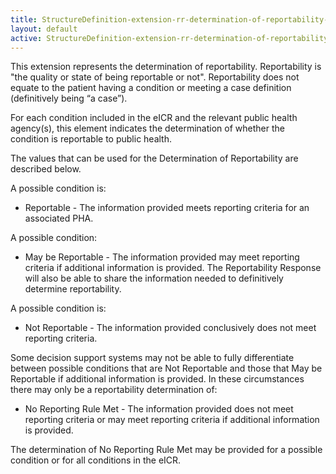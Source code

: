 ```yaml
---
title: StructureDefinition-extension-rr-determination-of-reportability-intro
layout: default
active: StructureDefinition-extension-rr-determination-of-reportability-intro
---
```


This extension represents the determination of reportability. Reportability is "the quality or state of being reportable or not". Reportability does not equate to the patient having a condition or meeting a case definition (definitively being “a case”).

For each condition included in the eICR and the relevant public health agency(s), this element indicates the determination of whether the condition is reportable to public health. 

The values that can be used for the Determination of Reportability are described below.

A possible condition is:

- Reportable - The information provided meets reporting criteria for an associated PHA.

A possible condition:

- May be Reportable - The information provided may meet reporting criteria if additional information is provided. The Reportability Response will also be able to share the information needed to definitively determine reportability.

A possible condition is:

- Not Reportable - The information provided conclusively does not meet reporting criteria.

Some decision support systems may not be able to fully differentiate between possible conditions that are Not Reportable and those that May be Reportable if additional information is provided. In these circumstances there may only be a reportability determination of:

- No Reporting Rule Met - The information provided does not meet reporting criteria or may meet reporting criteria if additional information is provided.

The determination of No Reporting Rule Met may be provided for a possible condition or for all conditions in the  eICR.